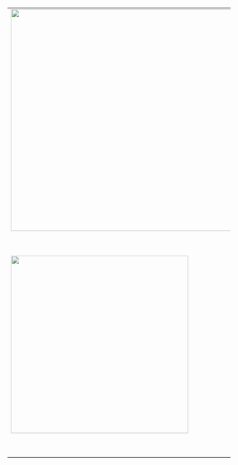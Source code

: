 <br/>
<center>
<table>
  <tr>
    <td><img width="500px" src="https://snipboard.io/cEVQta.jpg"/></td>
    <td><img width="500px" src="https://snipboard.io/IeDEoG.jpg"/></td>
    <td><img width="400px" src="https://snipboard.io/jZ80Yo.jpg"/></td>
  </tr>  
  <tr>
    <td><img width="400px" src="https://snipboard.io/bQRxJH.jpg"/></td>
    <td><img width="500px" src="https://snipboard.io/eHsGpy.jpg"/></td>
  </tr>  
</table>
</center>


